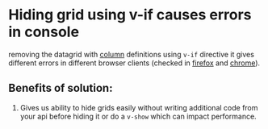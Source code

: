 # Hiding grid using v-if causes errors in console

removing the datagrid with [column](https://js.devexpress.com/Documentation/ApiReference/UI_Widgets/dxDataGrid/Configuration/columns/) definitions using `v-if` directive it gives different errors in different browser clients (checked in [firefox](https://github.com/srinath999/devextreme-vue-issues/blob/grid-hide-issue/pics/firefox.png) and [chrome](https://github.com/srinath999/devextreme-vue-issues/blob/grid-hide-issue/pics/chrome.png)).

## Benefits of solution:

1. Gives us ability to hide grids easily without writing additional code from your api before hiding it or do a `v-show` which can impact performance.